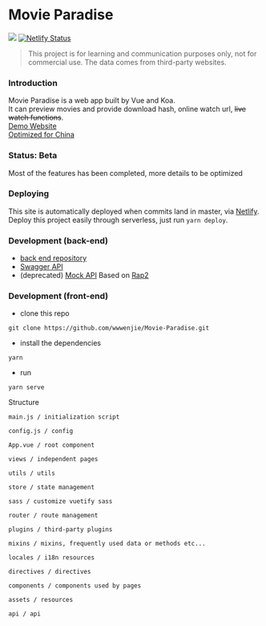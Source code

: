 # Movie Paradise
![](https://github.com/wwwenjie/Movie-Paradise/workflows/deploy/badge.svg)
[![Netlify Status](https://api.netlify.com/api/v1/badges/3261a25a-796e-4e36-bbba-0a3db3bf37b4/deploy-status)](https://app.netlify.com/sites/movieparadise/deploys)

> This project is for learning and communication purposes only, not for commercial use. The data comes from third-party websites.

### Introduction
Movie Paradise is a web app built by Vue and Koa.  
It can preview movies and provide download hash, online watch url, ~~live watch functions~~.  
[Demo Website](https://movieparadise.netlify.app)  
[Optimized for China](https://movie-paradise-1256033731.cos-website.ap-chengdu.myqcloud.com)


### Status: Beta
Most of the features has been completed, more details to be optimized

### Deploying
This site is automatically deployed when commits land in master, via [Netlify](https://www.netlify.com/).  
Deploy this project easily through serverless, just run `yarn deploy`.  

### Development (back-end)
- [back end repository](https://github.com/wwwenjie/movie-paradise-koa)
- [Swagger API](https://api.movie.jinwenjie.me/swagger-html)  
- (deprecated) [Mock API](http://rap2.jinwenjie.me:3000/repository/editor?id=1) Based on [Rap2](https://github.com/thx/rap2-delos)

### Development (front-end)
- clone this repo
```
git clone https://github.com/wwwenjie/Movie-Paradise.git
```
- install the dependencies
```
yarn
```
- run
```
yarn serve
```
Structure
```
main.js / initialization script

config.js / config

App.vue / root component

views / independent pages

utils / utils

store / state management

sass / customize vuetify sass

router / route management

plugins / third-party plugins

mixins / mixins, frequently used data or methods etc...

locales / i18n resources

directives / directives

components / components used by pages

assets / resources

api / api
```
